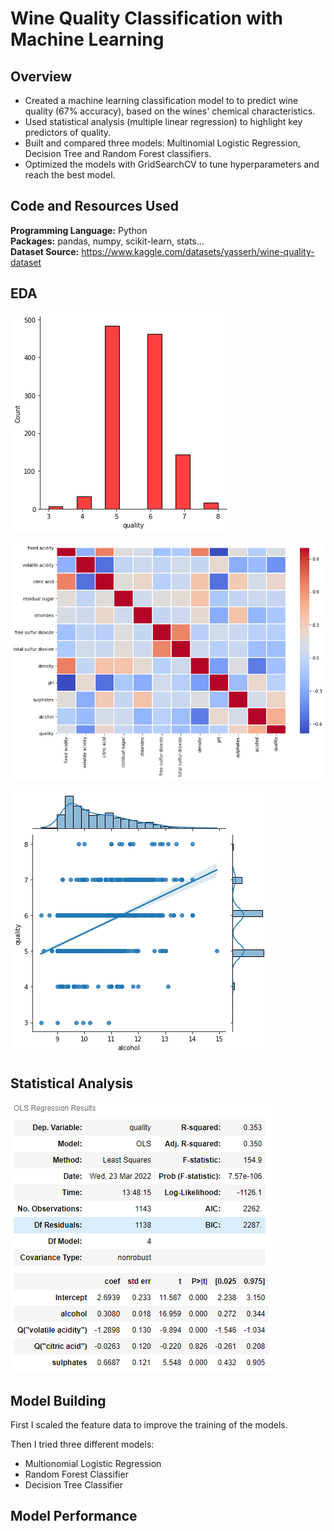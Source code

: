 # Wine Quality Classification with Machine Learning

## Overview
* Created a machine learning classification model to to predict wine quality (67% accuracy), based on the wines' chemical characteristics.
* Used statistical analysis (multiple linear regression) to highlight key predictors of quality.
* Built and compared three models: Multinomial Logistic Regression, Decision Tree and Random Forest classifiers.
* Optimized the models with GridSearchCV to tune hyperparameters and reach the best model.

## Code and Resources Used

**Programming Language:** Python  
**Packages:** pandas, numpy, scikit-learn, stats...  
**Dataset Source:** https://www.kaggle.com/datasets/yasserh/wine-quality-dataset

## EDA

![](quality_dist.png)

![](characteristics_heatmap.png)

![](quality_alcohol_reg.png)

## Statistical Analysis

![](multi_regression.PNG)

## Model Building

First I scaled the feature data to improve the training of the models.

Then I tried three different models:
* Multionomial Logistic Regression
* Random Forest Classifier
* Decision Tree Classifier

## Model Performance
